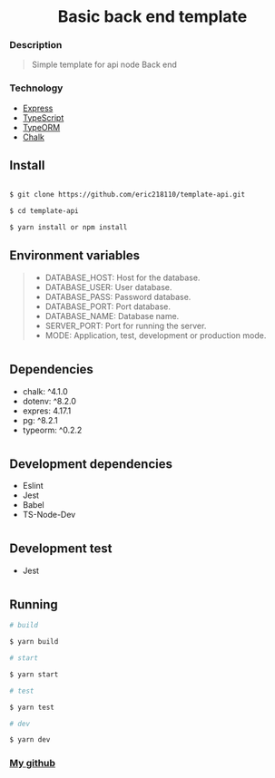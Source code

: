 <h1 align="center">
Basic back end template
</h1>

### Description

> Simple template for api node
> Back end

### Technology

* [Express](http://expressjs.com/)
* [TypeScript](https://www.typescriptlang.org/)
* [TypeORM](http://typeorm.io/)
* [Chalk](https://github.com/chalk/chalk)

## Install

``` bash

$ git clone https://github.com/eric218110/template-api.git
 
$ cd template-api

$ yarn install or npm install
````  

## Environment variables

> * DATABASE_HOST: Host for the database.
> * DATABASE_USER: User database.
> * DATABASE_PASS: Password database.
> * DATABASE_PORT: Port database.
> * DATABASE_NAME: Database name.
> * SERVER_PORT: Port for running the server.
> * MODE: Application, test, development or production mode.

#
## Dependencies

* chalk: ^4.1.0
* dotenv: ^8.2.0
* expres: 4.17.1
* pg: ^8.2.1
* typeorm: ^0.2.2
#

## Development dependencies

* Eslint
* Jest
* Babel
* TS-Node-Dev
#
## Development test

* Jest
#
## Running

``` bash
# build

$ yarn build
````  
````bash
# start

$ yarn start
````  
````bash
# test

$ yarn test
````

````bash
# dev

$ yarn dev
````

### [My github](https://github.com/eric218110/)
